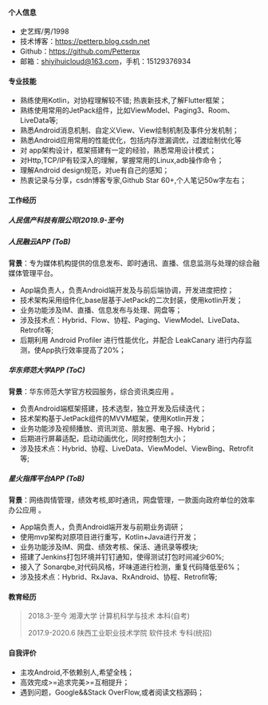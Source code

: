 #### 个人信息

- 史艺辉/男/1998
- 技术博客：https://petterp.blog.csdn.net
- Github：https://github.com/Petterpx
- 邮箱：shiyihuicloud@163.com，手机：15129376934 

#### 专业技能

- 熟练使用Kotlin，对协程理解较不错; 热衷新技术,了解Flutter框架；
- 熟练使用常用的JetPack组件，比如ViewModel、Paging3、Room、LiveData等;
- 熟悉Android消息机制、自定义View、View绘制机制及事件分发机制；
- 熟悉Android应用常用的性能优化，包括内存泄漏调优，过渡绘制优化等
- 对 app架构设计，框架搭建有一定的经验，熟悉常用设计模式；
- 对Http,TCP/IP有较深入的理解，掌握常用的Linux,adb操作命令；
- 理解Android design规范，对ue有自己的感知；
- 热衷记录与分享，csdn博客专家,Github Star 60+,个人笔记50w字左右；

#### 工作经历

##### 人民信产科技有限公司(2019.9-至今)

##### 人民融云APP  (ToB)

**背景**：专为媒体机构提供的信息发布、即时通讯、直播、信息监测与处理的综合融媒体管理平台。

- App端负责人，负责Android端开发及与前后端协调，开发进度把控；
- 技术架构采用组件化,base层基于JetPack的二次封装，使用kotlin开发；
- 业务功能涉及IM、直播、信息发布与处理、网盘等；
- 涉及技术点：Hybrid、Flow、协程、Paging、ViewModel、LiveData、Retrofit等;
- 后期利用 Android Profiler 进行性能优化，并配合 LeakCanary 进行内存监测，使App执行效率提高了20%；

##### 华东师范大学APP (ToC)

**背景**：华东师范大学官方校园服务，综合资讯类应用 。

- 负责Android端框架搭建，技术选型，独立开发及后续迭代；
- 技术架构基于JetPack组件的MVVM框架，使用Kotlin开发；
- 业务功能涉及视频播放、资讯浏览、朋友圈、电子报、Hybrid；
- 后期进行屏幕适配，启动动画优化，同时控制包大小；
- 涉及技术点：Hybrid、协程、LiveData、ViewModel、ViewBing、Retrofit等;

##### 星火指挥平台APP (ToB)

**背景**：网络舆情管理，绩效考核,即时通讯，网盘管理，一款面向政府单位的效率办公应用 。

- App端负责人，负责Android端开发与前期业务调研；
- 使用mvp架构对原项目进行重写，Kotlin+Java进行开发；
- 业务功能涉及IM、网盘、绩效考核、保活、通讯录等模块;
- 搭建了Jenkins打包环境并钉钉通知，使得测试打包时间减少60%;
- 接入了 Sonarqbe,对代码风格，坏味道进行检测，重复代码降低至6%；
- 涉及技术点：Hybrid、RxJava、RxAndroid、协程、Retrofit等;

#### 教育经历

> 2018.3-至今  		湘潭大学  						计算机科学与技术  	本科(自考)
>
> 2017.9-2020.6     陕西工业职业技术学院   软件技术  		专科(统招)

#### 自我评价

- 主攻Android,不依赖别人,希望全栈；
- 高效完成>=追求完美>=互相提升；
- 遇到问题，Google&&Stack OverFlow,或者阅读文档源码；

